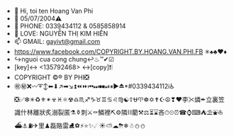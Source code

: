 - 👋 Hi, toi ten Hoang Van Phi
- 👀 05/07/2004⚠
- 🌱 PHONE: 0339434112 & 0585858914
- 💞️ LOVE: NGUYỄN THỊ KIM HIỀN
- 📫 GMAIL: gayivt@gmail.com
- https://www.facebook.com/COPYRIGHT.BY.HOANG.VAN.PHI.FB ✳♠♣♥♦
- ↪nguoi cua cong chung↩♨™✔☑
- [key]↔ <135792468> ↔[copy]❗❕
- COPYRIGHT ©® BY PHI❎
- ㊗㊙❌〰➰↕⬅⬇↗➡↘⏫⏪⏩⏮⏭⏺⏹⏯⏸▶⏏*#0339434112ℹ♿❎✅❇✳♻⚜✴☣♓⚛☢♎♏♐♑♉♊♋♌♍☯☦⛎♈☸✡✝☪☮❣❤李✂燐✒立裏笠識什林離狀炙溺裂匿⚗⚱刺⚔⚰鱗裡⛏⚙隣⛓藺⚒⚖⏳⌛吝⏱⏲⏰☎⌚⌨⛺⛱⛲⛵⛴⚓⛽✈里♟磊賂雷⛸⚽⚡⭐✨☄☀⛅☁⛈❄☃⛄⛄
<!---
Phi574/Phi574 is a ✨ special ✨ repository because its `README.md` (this file) appears on your GitHub profile.
You can click the Preview link to take a look at your changes.
--->
